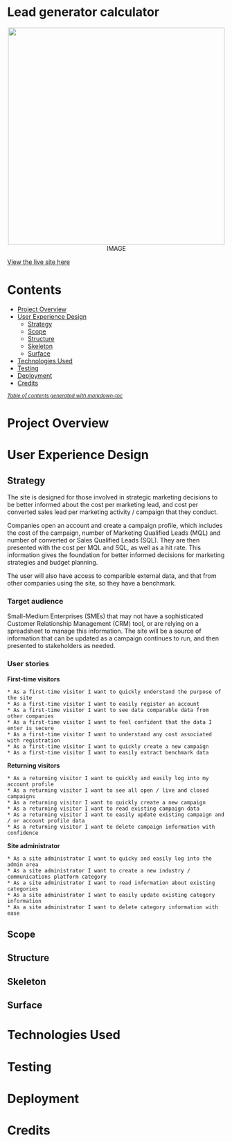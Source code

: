 # Lead generator calculator

<div align="center">
    <img src="" width="500"> IMAGE
</div>

[View the live site here](#)

# Contents

* [Project Overview](#project-overview)
* [User Experience Design](#user-experience-design)
   * [Strategy](#strategy)
   * [Scope](#scope)
   * [Structure](#structure)
   * [Skeleton](#skeleton)
   * [Surface](#surface)
* [Technologies Used](#technologies-used)
* [Testing](#testing)
* [Deployment](#deployment)
* [Credits](#credits)


<small><i><a href='http://ecotrust-canada.github.io/markdown-toc/'>Table of contents generated with markdown-toc</a></i></small>


# Project Overview

# User Experience Design

## Strategy

The site is designed for those involved in strategic marketing decisions to be better informed about the cost per marketing lead, and cost per converted sales lead per marketing activity / campaign that they conduct.

Companies open an account and create a campaign profile, which includes the cost of the campaign, number of Marketing Qualified Leads (MQL) and number of converted or Sales Qualified Leads (SQL). They are then presented with the cost per MQL and SQL, as well as a hit rate. This information gives the foundation for better informed decisions for marketing strategies and budget planning.

The user will also have access to comparible external data, and that from other companies using the site, so they have a benchmark.

### Target audience

Small-Medium Enterprises (SMEs) that may not have a sophisticated Customer Relationship Management (CRM) tool, or are relying on a spreadsheet to manage this information. The site will be a source of information that can be updated as a campaign continues to run, and then presented to stakeholders as needed.

### User stories

**First-time visitors**

    * As a first-time visitor I want to quickly understand the purpose of the site
    * As a first-time visitor I want to easily register an account
    * As a first-time visitor I want to see data comparable data from other companies
    * As a first-time visitor I want to feel confident that the data I enter is secure
    * As a first-time visitor I want to understand any cost associated with registration
    * As a first-time visitor I want to quickly create a new campaign 
    * As a first-time visitor I want to easily extract benchmark data

**Returning visitors**

    * As a returning visitor I want to quickly and easily log into my account profile
    * As a returning visitor I want to see all open / live and closed campaigns
    * As a returning visitor I want to quickly create a new campaign
    * As a returning visitor I want to read existing campaign data
    * As a returning visitor I want to easily update existing campaign and / or account profile data
    * As a returning visitor I want to delete campaign information with confidence

**Site administrator**

    * As a site administrator I want to quicky and easily log into the admin area
    * As a site administrator I want to create a new industry / communications platform category
    * As a site administrator I want to read information about existing categories
    * As a site administrator I want to easily update existing category information
    * As a site administrator I want to delete category information with ease

## Scope

## Structure

## Skeleton

## Surface

# Technologies Used

# Testing

# Deployment

# Credits

